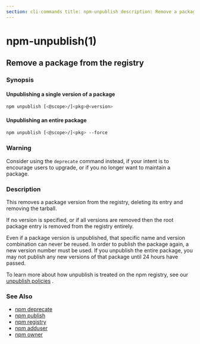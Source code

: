 ```yaml
---
section: cli-commands title: npm-unpublish description: Remove a package from the registry
---
```


# npm-unpublish(1)

## Remove a package from the registry

### Synopsis

#### Unpublishing a single version of a package

```bash
npm unpublish [<@scope>/]<pkg>@<version>
```

#### Unpublishing an entire package

```bash
npm unpublish [<@scope>/]<pkg> --force
```

### Warning

Consider using the `deprecate` command instead, if your intent is to encourage users to upgrade, or if you no longer
want to maintain a package.

### Description

This removes a package version from the registry, deleting its entry and removing the tarball.

If no version is specified, or if all versions are removed then the root package entry is removed from the registry
entirely.

Even if a package version is unpublished, that specific name and version combination can never be reused. In order to
publish the package again, a new version number must be used. If you unpublish the entire package, you may not publish
any new versions of that package until 24 hours have passed.

To learn more about how unpublish is treated on the npm registry, see
our <a href="https://www.npmjs.com/policies/unpublish" target="_blank" rel="noopener noreferrer"> unpublish policies</a>
.

### See Also

* [npm deprecate](/cli-commands/npm-deprecate)
* [npm publish](/cli-commands/npm-publish)
* [npm registry](/using-npm/registry)
* [npm adduser](/cli-commands/npm-adduser)
* [npm owner](/cli-commands/npm-owner)
